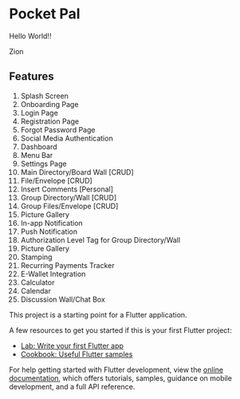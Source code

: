 # Pocket Pal

Hello World!!

Zion

## Features

1. Splash Screen
2. Onboarding Page
3. Login Page
4. Registration Page
5. Forgot Password Page
6. Social Media Authentication
7. Dashboard
8. Menu Bar
9. Settings Page
10. Main Directory/Board Wall [CRUD]
11. File/Envelope [CRUD]
12. Insert Comments [Personal]
13. Group Directory/Wall [CRUD]
14. Group Files/Envelope [CRUD]
15. Picture Gallery
16. In-app Notification
17. Push Notification
18. Authorization Level Tag for Group Directory/Wall
19. Picture Gallery
20. Stamping
21. Recurring Payments Tracker
22. E-Wallet Integration
23. Calculator
24. Calendar
25. Discussion Wall/Chat Box

This project is a starting point for a Flutter application.

A few resources to get you started if this is your first Flutter project:

- [Lab: Write your first Flutter app](https://docs.flutter.dev/get-started/codelab)
- [Cookbook: Useful Flutter samples](https://docs.flutter.dev/cookbook)

For help getting started with Flutter development, view the
[online documentation](https://docs.flutter.dev/), which offers tutorials,
samples, guidance on mobile development, and a full API reference.
